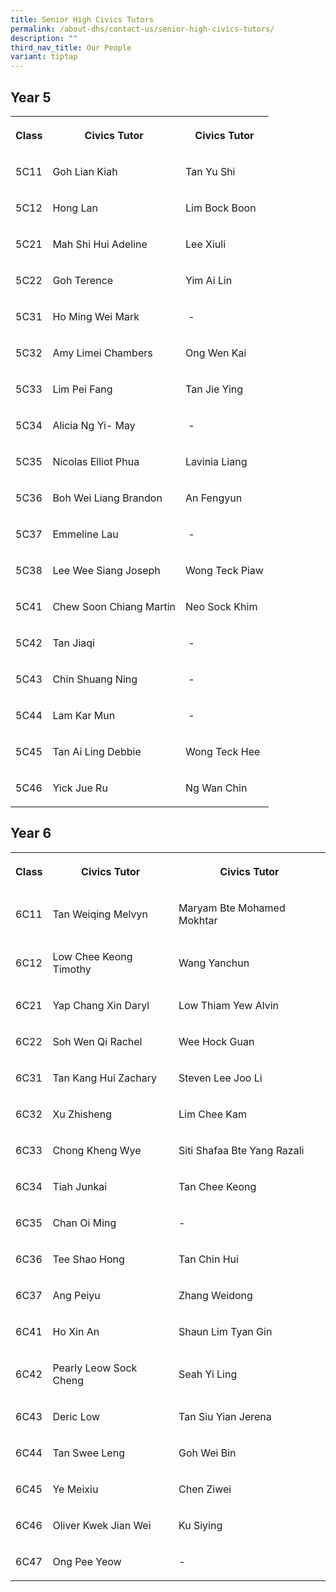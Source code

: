 ```yaml
---
title: Senior High Civics Tutors
permalink: /about-dhs/contact-us/senior-high-civics-tutors/
description: ""
third_nav_title: Our People
variant: tiptap
---
```

<h2>Year 5</h2>
<table style="minWidth: 75px">
<colgroup>
<col>
<col>
<col>
</colgroup>
<tbody>
<tr>
<th rowspan="1" colspan="1">
<p>Class</p>
</th>
<th rowspan="1" colspan="1">
<p>Civics Tutor</p>
</th>
<th rowspan="1" colspan="1">
<p>Civics Tutor</p>
</th>
</tr>
<tr>
<td rowspan="1" colspan="1">
<p>5C11</p>
</td>
<td rowspan="1" colspan="1">
<p>Goh Lian Kiah</p>
</td>
<td rowspan="1" colspan="1">
<p>Tan Yu Shi</p>
</td>
</tr>
<tr>
<td rowspan="1" colspan="1">
<p>5C12</p>
</td>
<td rowspan="1" colspan="1">
<p>Hong Lan</p>
</td>
<td rowspan="1" colspan="1">
<p>Lim Bock Boon</p>
</td>
</tr>
<tr>
<td rowspan="1" colspan="1">
<p>5C21</p>
</td>
<td rowspan="1" colspan="1">
<p>Mah Shi Hui Adeline</p>
</td>
<td rowspan="1" colspan="1">
<p>Lee Xiuli</p>
</td>
</tr>
<tr>
<td rowspan="1" colspan="1">
<p>5C22</p>
</td>
<td rowspan="1" colspan="1">
<p>Goh Terence</p>
</td>
<td rowspan="1" colspan="1">
<p>Yim Ai Lin</p>
</td>
</tr>
<tr>
<td rowspan="1" colspan="1">
<p>5C31</p>
</td>
<td rowspan="1" colspan="1">
<p>Ho Ming Wei Mark</p>
</td>
<td rowspan="1" colspan="1">
<p>&nbsp;-</p>
</td>
</tr>
<tr>
<td rowspan="1" colspan="1">
<p>5C32</p>
</td>
<td rowspan="1" colspan="1">
<p>Amy Limei Chambers</p>
</td>
<td rowspan="1" colspan="1">
<p>Ong Wen Kai</p>
</td>
</tr>
<tr>
<td rowspan="1" colspan="1">
<p>5C33</p>
</td>
<td rowspan="1" colspan="1">
<p>Lim Pei Fang</p>
</td>
<td rowspan="1" colspan="1">
<p>Tan Jie Ying</p>
</td>
</tr>
<tr>
<td rowspan="1" colspan="1">
<p>5C34</p>
</td>
<td rowspan="1" colspan="1">
<p>Alicia Ng Yi- May</p>
</td>
<td rowspan="1" colspan="1">
<p>&nbsp;-</p>
</td>
</tr>
<tr>
<td rowspan="1" colspan="1">
<p>5C35</p>
</td>
<td rowspan="1" colspan="1">
<p>Nicolas Elliot Phua</p>
</td>
<td rowspan="1" colspan="1">
<p>Lavinia Liang</p>
</td>
</tr>
<tr>
<td rowspan="1" colspan="1">
<p>5C36</p>
</td>
<td rowspan="1" colspan="1">
<p>Boh Wei Liang Brandon</p>
</td>
<td rowspan="1" colspan="1">
<p>An Fengyun</p>
</td>
</tr>
<tr>
<td rowspan="1" colspan="1">
<p>5C37</p>
</td>
<td rowspan="1" colspan="1">
<p>Emmeline Lau</p>
</td>
<td rowspan="1" colspan="1">
<p>&nbsp;-</p>
</td>
</tr>
<tr>
<td rowspan="1" colspan="1">
<p>5C38</p>
</td>
<td rowspan="1" colspan="1">
<p>Lee Wee Siang Joseph</p>
</td>
<td rowspan="1" colspan="1">
<p>Wong Teck Piaw</p>
</td>
</tr>
<tr>
<td rowspan="1" colspan="1">
<p>5C41</p>
</td>
<td rowspan="1" colspan="1">
<p>Chew Soon Chiang Martin</p>
</td>
<td rowspan="1" colspan="1">
<p>Neo Sock Khim</p>
</td>
</tr>
<tr>
<td rowspan="1" colspan="1">
<p>5C42</p>
</td>
<td rowspan="1" colspan="1">
<p>Tan Jiaqi</p>
</td>
<td rowspan="1" colspan="1">
<p>&nbsp;-</p>
</td>
</tr>
<tr>
<td rowspan="1" colspan="1">
<p>5C43</p>
</td>
<td rowspan="1" colspan="1">
<p>Chin Shuang Ning</p>
</td>
<td rowspan="1" colspan="1">
<p>&nbsp;-</p>
</td>
</tr>
<tr>
<td rowspan="1" colspan="1">
<p>5C44</p>
</td>
<td rowspan="1" colspan="1">
<p>Lam Kar Mun</p>
</td>
<td rowspan="1" colspan="1">
<p>&nbsp;-</p>
</td>
</tr>
<tr>
<td rowspan="1" colspan="1">
<p>5C45</p>
</td>
<td rowspan="1" colspan="1">
<p>Tan Ai Ling Debbie</p>
</td>
<td rowspan="1" colspan="1">
<p>Wong Teck Hee</p>
</td>
</tr>
<tr>
<td rowspan="1" colspan="1">
<p>5C46</p>
</td>
<td rowspan="1" colspan="1">
<p>Yick Jue Ru</p>
</td>
<td rowspan="1" colspan="1">
<p>Ng Wan Chin</p>
</td>
</tr>
</tbody>
</table>
<h2>Year 6</h2>
<table style="minWidth: 75px">
<colgroup>
<col>
<col>
<col>
</colgroup>
<tbody>
<tr>
<th rowspan="1" colspan="1">
<p>Class</p>
</th>
<th rowspan="1" colspan="1">
<p>Civics Tutor</p>
</th>
<th rowspan="1" colspan="1">
<p>Civics Tutor</p>
</th>
</tr>
<tr>
<td rowspan="1" colspan="1">
<p>6C11</p>
</td>
<td rowspan="1" colspan="1">
<p>Tan Weiqing Melvyn</p>
</td>
<td rowspan="1" colspan="1">
<p>Maryam Bte Mohamed Mokhtar</p>
</td>
</tr>
<tr>
<td rowspan="1" colspan="1">
<p>6C12</p>
</td>
<td rowspan="1" colspan="1">
<p>Low Chee Keong Timothy</p>
</td>
<td rowspan="1" colspan="1">
<p>Wang Yanchun</p>
</td>
</tr>
<tr>
<td rowspan="1" colspan="1">
<p>6C21</p>
</td>
<td rowspan="1" colspan="1">
<p>Yap Chang Xin Daryl</p>
</td>
<td rowspan="1" colspan="1">
<p>Low Thiam Yew Alvin</p>
</td>
</tr>
<tr>
<td rowspan="1" colspan="1">
<p>6C22</p>
</td>
<td rowspan="1" colspan="1">
<p>Soh Wen Qi Rachel</p>
</td>
<td rowspan="1" colspan="1">
<p>Wee Hock Guan</p>
</td>
</tr>
<tr>
<td rowspan="1" colspan="1">
<p>6C31</p>
</td>
<td rowspan="1" colspan="1">
<p>Tan Kang Hui Zachary</p>
</td>
<td rowspan="1" colspan="1">
<p>Steven Lee Joo Li</p>
</td>
</tr>
<tr>
<td rowspan="1" colspan="1">
<p>6C32</p>
</td>
<td rowspan="1" colspan="1">
<p>Xu Zhisheng</p>
</td>
<td rowspan="1" colspan="1">
<p>Lim Chee Kam</p>
</td>
</tr>
<tr>
<td rowspan="1" colspan="1">
<p>6C33</p>
</td>
<td rowspan="1" colspan="1">
<p>Chong Kheng Wye</p>
</td>
<td rowspan="1" colspan="1">
<p>Siti Shafaa Bte Yang Razali</p>
</td>
</tr>
<tr>
<td rowspan="1" colspan="1">
<p>6C34</p>
</td>
<td rowspan="1" colspan="1">
<p>Tiah Junkai</p>
</td>
<td rowspan="1" colspan="1">
<p>Tan Chee Keong</p>
</td>
</tr>
<tr>
<td rowspan="1" colspan="1">
<p>6C35</p>
</td>
<td rowspan="1" colspan="1">
<p>Chan Oi Ming</p>
</td>
<td rowspan="1" colspan="1">
<p>-</p>
</td>
</tr>
<tr>
<td rowspan="1" colspan="1">
<p>6C36</p>
</td>
<td rowspan="1" colspan="1">
<p>Tee Shao Hong</p>
</td>
<td rowspan="1" colspan="1">
<p>Tan Chin Hui</p>
</td>
</tr>
<tr>
<td rowspan="1" colspan="1">
<p>6C37</p>
</td>
<td rowspan="1" colspan="1">
<p>Ang Peiyu</p>
</td>
<td rowspan="1" colspan="1">
<p>Zhang Weidong</p>
</td>
</tr>
<tr>
<td rowspan="1" colspan="1">
<p>6C41</p>
</td>
<td rowspan="1" colspan="1">
<p>Ho Xin An</p>
</td>
<td rowspan="1" colspan="1">
<p>Shaun Lim Tyan Gin</p>
</td>
</tr>
<tr>
<td rowspan="1" colspan="1">
<p>6C42</p>
</td>
<td rowspan="1" colspan="1">
<p>Pearly Leow Sock Cheng</p>
</td>
<td rowspan="1" colspan="1">
<p>Seah Yi Ling</p>
</td>
</tr>
<tr>
<td rowspan="1" colspan="1">
<p>6C43</p>
</td>
<td rowspan="1" colspan="1">
<p>Deric Low</p>
</td>
<td rowspan="1" colspan="1">
<p>Tan Siu Yian Jerena</p>
</td>
</tr>
<tr>
<td rowspan="1" colspan="1">
<p>6C44</p>
</td>
<td rowspan="1" colspan="1">
<p>Tan Swee Leng</p>
</td>
<td rowspan="1" colspan="1">
<p>Goh Wei Bin</p>
</td>
</tr>
<tr>
<td rowspan="1" colspan="1">
<p>6C45</p>
</td>
<td rowspan="1" colspan="1">
<p>Ye Meixiu</p>
</td>
<td rowspan="1" colspan="1">
<p>Chen Ziwei</p>
</td>
</tr>
<tr>
<td rowspan="1" colspan="1">
<p>6C46</p>
</td>
<td rowspan="1" colspan="1">
<p>Oliver Kwek Jian Wei</p>
</td>
<td rowspan="1" colspan="1">
<p>Ku Siying</p>
</td>
</tr>
<tr>
<td rowspan="1" colspan="1">
<p>6C47</p>
</td>
<td rowspan="1" colspan="1">
<p>Ong Pee Yeow</p>
</td>
<td rowspan="1" colspan="1">
<p>-</p>
</td>
</tr>
</tbody>
</table>
<p></p>
